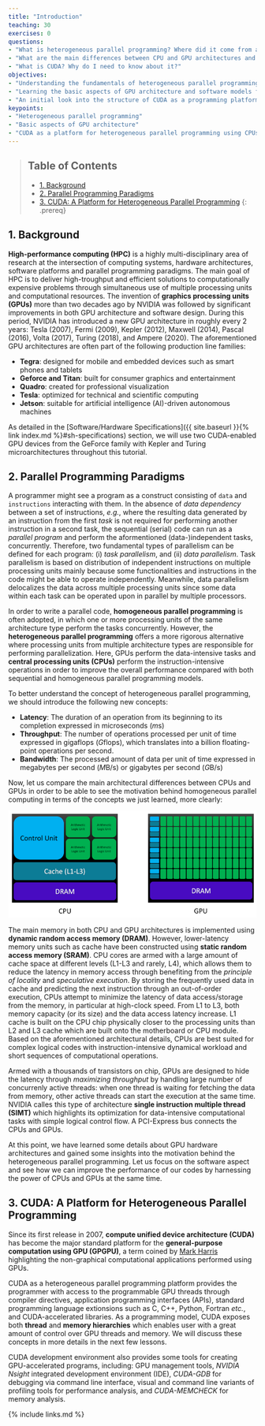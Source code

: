 ```yaml
---
title: "Introduction"
teaching: 30
exercises: 0
questions:
- "What is heterogeneous parallel programming? Where did it come from and how did it evolve?"
- "What are the main differences between CPU and GPU architectures and their relation to parallel programming paradigms?"
- "What is CUDA? Why do I need to know about it?"
objectives:
- "Understanding the fundamentals of heterogeneous parallel programming"
- "Learning the basic aspects of GPU architecture and software models for heterogeneous parallel programming"
- "An initial look into the structure of CUDA as a programming platform and model"
keypoints:
- "Heterogeneous parallel programming"
- "Basic aspects of GPU architecture"
- "CUDA as a platform for heterogeneous parallel programming using CPUs and GPUs"
---
```


> ## Table of Contents
> - [1. Background](#1-background)
> - [2. Parallel Programming Paradigms](#2-parallel-programming-paradigms)
> - [3. CUDA: A Platform for Heterogeneous Parallel Programming](#3-cuda-a-platform-for-heterogeneous-parallel-programming)
{: .prereq}

## 1. Background

**High-performance computing (HPC)** is a highly multi-disciplinary area of research
at the intersection of computing systems, hardware architectures, software platforms
and parallel programming paradigms. The main goal of HPC is to deliver high-troughput 
and efficient solutions to computationally expensive problems through simultaneous use
of multiple processing units and computational resources.
The invention of **graphics processing units (GPUs)** more than two decades 
ago by NVIDIA was followed by significant improvements in both GPU architecture and
software design. During this period, NVIDIA has introduced a new GPU architecture in
roughly every 2 years: Tesla (2007), Fermi (2009), Kepler (2012), Maxwell (2014),
Pascal (2016), Volta (2017), Turing (2018), and Ampere (2020). The aforementioned
GPU architectures are often part of the following production line families:

- **Tegra**: designed for mobile and embedded devices such as smart phones and tablets
- **Geforce and Titan**: built for consumer graphics and entertainment
- **Quadro**: created for professional visualization
- **Tesla**: optimized for technical and scientific computing
- **Jetson**: suitable for artificial intelligence (AI)-driven autonomous machines 

As detailed in the [Software/Hardware Specifications]({{ site.baseurl }}{% link index.md %}#sh-specifications)
section, we will use two CUDA-enabled GPU devices from the GeForce family 
with Kepler and Turing microarchitectures throughout this tutorial.

## 2. Parallel Programming Paradigms

A programmer might see a program as a construct consisting of
`data` and `instructions` interacting with them. In the absence
of *data dependency* between a set of instructions, *e.g.*, where 
the resulting data generated by an instruction from the first *task* is
not required for performing another instruction in a second task,
the sequential (serial) code can run as a *parallel program* and perform 
the aformentioned (data-)independent tasks, concurrently.
Therefore, two fundamental types of parallelism can be defined
for each program: (i) *task parallelism*, and (ii) *data parallelism*.
Task parallelism is based on distribution of independent instructions on 
multiple processing units mainly because some functionalities and instructions
in the code might be able to operate independently. Meanwhile, data parallelism
delocalizes the data across multiple processing units since some data 
within each task can be operated upon in parallel by multiple processors.

In order to write a parallel code, **homogeneous parallel programming**
is often adopted, in which one or more processing units of the same architecture type
perform the tasks concurrently. However, the **heterogeneous parallel programming**
offers a more rigorous alternative where processing units from multiple architecture
types are responsible for performing parallelization. Here, GPUs perform the
data-intensive tasks and **central processing units (CPUs)** perform the 
instruction-intensive operations in order to improve the overall performance
compared with both sequential and homogeneous parallel programming models.

To better understand the concept of heterogeneous parallel programming,
we should introduce the following new concepts:

- **Latency**: The duration of an operation from its beginning to its completion expressed in microseconds (*m*s)
- **Throughput**: The number of operations processed per unit of time expressed in gigaflops (*G*flops), which
translates into a billion floating-point operations per second.
- **Bandwidth**: The processed amount of data per unit of time expressed in megabytes per second (*M*B/s) 
or gigabytes per second (*G*B/s)

Now, let us compare the main architectural differences between CPUs and GPUs
in order to be able to see the motivation behind homogeneous parallel computing
in terms of the concepts we just learned, more clearly:

![Figure 1](../fig/CPU_GPU_comparison.png)

The main memory in both CPU and GPU architectures is implemented using
**dynamic random access memory (DRAM)**. However, lower-latency memory
units such as cache have been constructed using 
**static random access memory (SRAM)**. CPU cores are armed with a large 
amount of cache space at different levels (L1-L3 and rarely, L4), 
which allows them to reduce the latency in memory access through benefiting from
the *principle of locality* and *speculative execution*. By storing the frequently 
used data in cache and predicting the next instruction through an out-of-order
execution, CPUs attempt to minimize the latency of data access/storage from the memory,
in particular at high-clock speed. From L1 to L3, both memory capacity (or its size)
and the data access latency increase. L1 cache is built on the CPU chip physically 
closer to the processing units than L2 and L3 cache which are built onto the 
motherboard or CPU module. Based on the aforementioned architectural details,
CPUs are best suited for complex logical codes with instruction-intensive dynamical 
workload and short sequences of computational operations.

Armed with a thousands of transistors on chip, GPUs are designed to hide the latency through 
*maximizing throughput* by handling large number of concurrenly active threads:
when one thread is waiting for fetching the data from memory, other active threads can start the
execution at the same time. NVIDIA calles this type of architecture
**single instruction multiple thread (SIMT)** which highlights its optimization 
for data-intensive computational tasks with simple logical control flow. A PCI-Express bus
connects the CPUs and GPUs.

At this point, we have learned some details about GPU hardware architectures and 
gained some insights into the motivation behind the heterogeneous parallel programming.
Let us focus on the software aspect and see how we can improve the performance 
of our codes by harnessing the power of CPUs and GPUs at the same time.

## 3. CUDA: A Platform for Heterogeneous Parallel Programming

Since its first release in 2007, **compute unified device architecture (CUDA)**
has become the major standard platform for the **general-purpose
computation using GPU (GPGPU)**, a term coined by
[Mark Harris](https://developer.nvidia.com/blog/author/mharris) highlighting
the non-graphical computational applications performed using GPUs.

CUDA as a heterogeneous parallel programming platform provides the programmer with access
to the programmable GPU threads through compiler directives, application programming 
interfaces (APIs), standard programming language extionsions such as C, C++, Python, 
Fortran *etc.*, and CUDA-accelerated libraries. As a programming model, CUDA exposes 
both **thread** and **memory hierarchies** which enables user with a great amount of 
control over GPU threads and memory. We will discuss these concepts in more details in 
the next few lessons.

CUDA development environment also provides some tools for creating GPU-accelerated
programs, including: GPU management tools, *NVIDIA Nsight* integrated development 
environment (IDE), *CUDA-GDB* for debugging via command line interface, 
visual and command line variants of profiling tools for performance analysis, and 
*CUDA-MEMCHECK* for memory analysis.

{% include links.md %}


